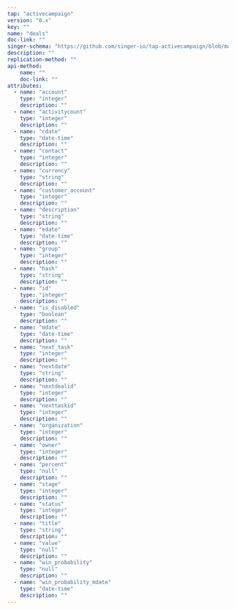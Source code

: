 ```yaml
---
tap: "activecampaign"
version: "0.x"
key: ""
name: "deals"
doc-link: ""
singer-schema: "https://github.com/singer-io/tap-activecampaign/blob/master/tap_activecampaign/schemas/deals.json"
description: ""
replication-method: ""
api-method:
    name: ""
    doc-link: ""
attributes:
  - name: "account"
    type: "integer"
    description: ""
  - name: "activitycount"
    type: "integer"
    description: ""
  - name: "cdate"
    type: "date-time"
    description: ""
  - name: "contact"
    type: "integer"
    description: ""
  - name: "currency"
    type: "string"
    description: ""
  - name: "customer_account"
    type: "integer"
    description: ""
  - name: "description"
    type: "string"
    description: ""
  - name: "edate"
    type: "date-time"
    description: ""
  - name: "group"
    type: "integer"
    description: ""
  - name: "hash"
    type: "string"
    description: ""
  - name: "id"
    type: "integer"
    description: ""
  - name: "is_disabled"
    type: "boolean"
    description: ""
  - name: "mdate"
    type: "date-time"
    description: ""
  - name: "next_task"
    type: "integer"
    description: ""
  - name: "nextdate"
    type: "string"
    description: ""
  - name: "nextdealid"
    type: "integer"
    description: ""
  - name: "nexttaskid"
    type: "integer"
    description: ""
  - name: "organization"
    type: "integer"
    description: ""
  - name: "owner"
    type: "integer"
    description: ""
  - name: "percent"
    type: "null"
    description: ""
  - name: "stage"
    type: "integer"
    description: ""
  - name: "status"
    type: "integer"
    description: ""
  - name: "title"
    type: "string"
    description: ""
  - name: "value"
    type: "null"
    description: ""
  - name: "win_probability"
    type: "null"
    description: ""
  - name: "win_probability_mdate"
    type: "date-time"
    description: ""
---
```

